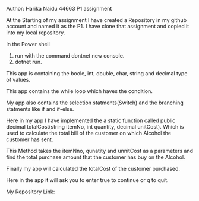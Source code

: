 Author: Harika Naidu
44663 P1 assignment


At the Starting of my assignment I have created a Repository in my github account and named it as the P1. I have clone that assignment and copied it into my local repository. 

In the Power shell 
1. run with the command dontnet new console.
2. dotnet run.

This app is containing the boole, int, double, char, string and decimal type of values.

This app contains the while loop which haves the condition.

My app also contains the selection statments(Switch) and the branching statments like if and if-else.

Here in my app I have implemented the a static function called public decimal totalCost(string itemNo, int quantity, decimal unitCost). Which is used to calculate the total bill of the customer on which Alcohol the customer has sent.

This Method takes the itemNno, qunatity and unnitCost as a parameters and find the total purchase amount that the customer has buy on the Alcohol.

Finally my app will calculated the totalCost of the customer purchased.

Here in the app it will ask you to enter true to continue or q to quit.



My Repository Link:



